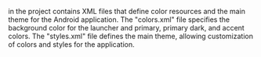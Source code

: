 in the project contains XML files that define color resources and the main theme for the Android application. The "colors.xml" file specifies the background color for the launcher and primary, primary dark, and accent colors. The "styles.xml" file defines the main theme, allowing customization of colors and styles for the application.